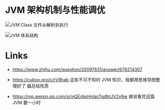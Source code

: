 # JVM 架构机制与性能调优

![JVM Class 文件从解析到执行](https://s1.ax1x.com/2020/11/07/B44OUS.png)

![JVM 体系结构](https://assets.ng-tech.icu/item/20231009140150.png)

# Links

- https://www.zhihu.com/question/20097631/answer/676214307

- https://cubox.pro/c/rV8hab 这些不可不知的 JVM 知识，我都用思维导图整理好了 偏总结性质

- https://mp.weixin.qq.com/s/mQErApHnlacTgdbtJV2y9w 据说看完这篇 JVM 要一小时
